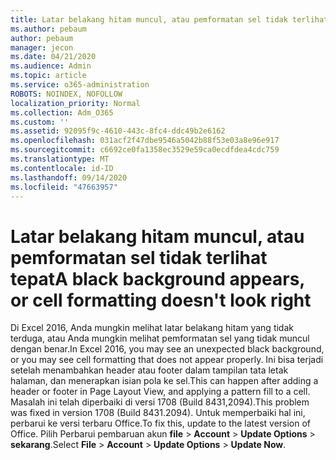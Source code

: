 ```yaml
---
title: Latar belakang hitam muncul, atau pemformatan sel tidak terlihat tepat
ms.author: pebaum
author: pebaum
manager: jecon
ms.date: 04/21/2020
ms.audience: Admin
ms.topic: article
ms.service: o365-administration
ROBOTS: NOINDEX, NOFOLLOW
localization_priority: Normal
ms.collection: Adm_O365
ms.custom: ''
ms.assetid: 92095f9c-4610-443c-8fc4-ddc49b2e6162
ms.openlocfilehash: 031acf2f47dbe9546a5042b88f53e03a8e96e917
ms.sourcegitcommit: c6692ce0fa1358ec3529e59ca0ecdfdea4cdc759
ms.translationtype: MT
ms.contentlocale: id-ID
ms.lasthandoff: 09/14/2020
ms.locfileid: "47663957"
---
```

# <a name="a-black-background-appears-or-cell-formatting-doesnt-look-right"></a><span data-ttu-id="a866e-102">Latar belakang hitam muncul, atau pemformatan sel tidak terlihat tepat</span><span class="sxs-lookup"><span data-stu-id="a866e-102">A black background appears, or cell formatting doesn't look right</span></span>

<span data-ttu-id="a866e-103">Di Excel 2016, Anda mungkin melihat latar belakang hitam yang tidak terduga, atau Anda mungkin melihat pemformatan sel yang tidak muncul dengan benar.</span><span class="sxs-lookup"><span data-stu-id="a866e-103">In Excel 2016, you may see an unexpected black background, or you may see cell formatting that does not appear properly.</span></span> <span data-ttu-id="a866e-104">Ini bisa terjadi setelah menambahkan header atau footer dalam tampilan tata letak halaman, dan menerapkan isian pola ke sel.</span><span class="sxs-lookup"><span data-stu-id="a866e-104">This can happen after adding a header or footer in Page Layout View, and applying a pattern fill to a cell.</span></span> <span data-ttu-id="a866e-105">Masalah ini telah diperbaiki di versi 1708 (Build 8431,2094).</span><span class="sxs-lookup"><span data-stu-id="a866e-105">This problem was fixed in version 1708 (Build 8431.2094).</span></span> <span data-ttu-id="a866e-106">Untuk memperbaiki hal ini, perbarui ke versi terbaru Office.</span><span class="sxs-lookup"><span data-stu-id="a866e-106">To fix this, update to the latest version of Office.</span></span> <span data-ttu-id="a866e-107">Pilih Perbarui pembaruan akun **file** \> **Account** \> **Update Options** \> **sekarang**.</span><span class="sxs-lookup"><span data-stu-id="a866e-107">Select **File** \> **Account** \> **Update Options** \> **Update Now**.</span></span>
  

